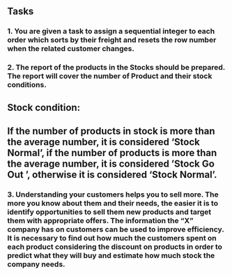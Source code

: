## Tasks

### 1.	You are given a task to assign a sequential integer to each order which sorts by their freight and resets the row number when the related customer changes. 


### 2.	The report of the products in the Stocks should be prepared. The report will cover the number of Product and their stock conditions.
## Stock condition:
## If the number of products in stock is more than the average number, it is considered ‘Stock Normal’, if the number of products is more than the average number, it is considered ’Stock Go Out ’, otherwise it is considered ‘Stock Normal’.


### 3.	Understanding your customers helps you to sell more. The more you know about them and their needs, the easier it is to identify opportunities to sell them new products and target them with appropriate offers. The information the “X” company has on customers can be used to improve efficiency. It is necessary to find out how much the customers spent on each product considering the discount on products in order to predict what they will buy and estimate how much stock the company needs.




